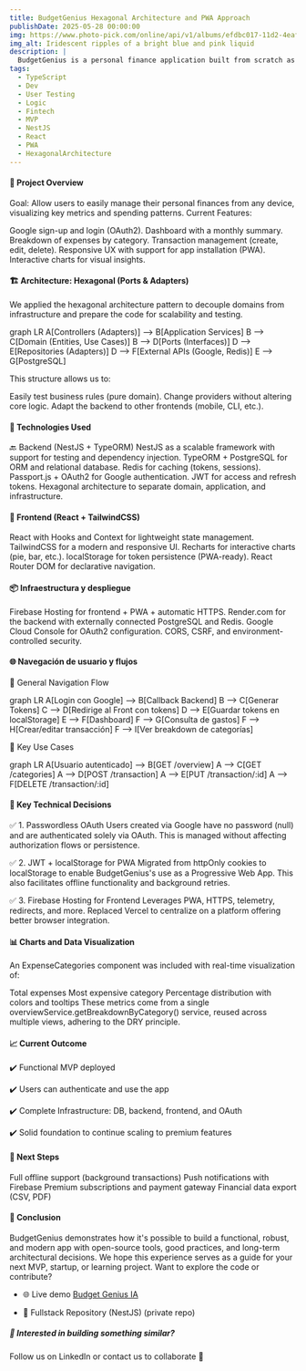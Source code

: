 ```yaml
---
title: BudgetGenius Hexagonal Architecture and PWA Approach
publishDate: 2025-05-28 00:00:00
img: https://www.photo-pick.com/online/api/v1/albums/efdbc017-11d2-4eaf-b71c-da8be94efaf2.jpg
img_alt: Iridescent ripples of a bright blue and pink liquid
description: |
  BudgetGenius is a personal finance application built from scratch as a functional, modular, and scalable MVP. In this post, we share its architecture, key technical decisions, services built, and the technology stack used, including PWA support, OAuth2 authentication, and full cloud deployment.
tags:
  - TypeScript
  - Dev
  - User Testing
  - Logic
  - Fintech
  - MVP
  - NestJS
  - React
  - PWA
  - HexagonalArchitecture
---
```


#### 🧠 Project Overview

Goal: Allow users to easily manage their personal finances from any device, visualizing key metrics and spending patterns.
Current Features:

Google sign-up and login (OAuth2).
Dashboard with a monthly summary.
Breakdown of expenses by category.
Transaction management (create, edit, delete).
Responsive UX with support for app installation (PWA).
Interactive charts for visual insights.

#### 🏗️ Architecture: Hexagonal (Ports & Adapters)

We applied the hexagonal architecture pattern to decouple domains from infrastructure and prepare the code for scalability and testing.

graph LR
  A[Controllers (Adapters)] --> B[Application Services]
  B --> C[Domain (Entities, Use Cases)]
  B --> D[Ports (Interfaces)]
  D --> E[Repositories (Adapters)]
  D --> F[External APIs (Google, Redis)]
  E --> G[PostgreSQL]
  
This structure allows us to:

Easily test business rules (pure domain).
Change providers without altering core logic.
Adapt the backend to other frontends (mobile, CLI, etc.).

#### 🧰 Technologies Used

🔙 Backend (NestJS + TypeORM)
NestJS as a scalable framework with support for testing and dependency injection.
TypeORM + PostgreSQL for ORM and relational database.
Redis for caching (tokens, sessions).
Passport.js + OAuth2 for Google authentication.
JWT for access and refresh tokens.
Hexagonal architecture to separate domain, application, and infrastructure.

#### 🎨 Frontend (React + TailwindCSS)

React with Hooks and Context for lightweight state management.
TailwindCSS for a modern and responsive UI.
Recharts for interactive charts (pie, bar, etc.).
localStorage for token persistence (PWA-ready).
React Router DOM for declarative navigation.

#### 📦 Infraestructura y despliegue

Firebase Hosting for frontend + PWA + automatic HTTPS.
Render.com for the backend with externally connected PostgreSQL and Redis.
Google Cloud Console for OAuth2 configuration.
CORS, CSRF, and environment-controlled security.

#### 🌐 Navegación de usuario y flujos

🧭 General Navigation Flow

graph LR
  A[Login con Google] --> B[Callback Backend]
  B --> C[Generar Tokens]
  C --> D[Redirige al Front con tokens]
  D --> E[Guardar tokens en localStorage]
  E --> F[Dashboard]
  F --> G[Consulta de gastos]
  F --> H[Crear/editar transacción]
  F --> I[Ver breakdown de categorías]

🧪 Key Use Cases

graph LR
  A[Usuario autenticado] --> B[GET /overview]
  A --> C[GET /categories]
  A --> D[POST /transaction]
  A --> E[PUT /transaction/:id]
  A --> F[DELETE /transaction/:id]

#### 🔐 Key Technical Decisions

✅ 1. Passwordless OAuth
Users created via Google have no password (null) and are authenticated solely via OAuth.
This is managed without affecting authorization flows or persistence.

✅ 2. JWT + localStorage for PWA
Migrated from httpOnly cookies to localStorage to enable BudgetGenius's use as a Progressive Web App.
This also facilitates offline functionality and background retries.

✅ 3. Firebase Hosting for Frontend
Leverages PWA, HTTPS, telemetry, redirects, and more.
Replaced Vercel to centralize on a platform offering better browser integration.

#### 📊 Charts and Data Visualization

An ExpenseCategories component was included with real-time visualization of:

Total expenses
Most expensive category
Percentage distribution with colors and tooltips These metrics come from a single overviewService.getBreakdownByCategory() service, reused across multiple views, adhering to the DRY principle.

#### 📈 Current Outcome

✔️ Functional MVP deployed

✔️ Users can authenticate and use the app

✔️ Complete Infrastructure: DB, backend, frontend, and OAuth

✔️ Solid foundation to continue scaling to premium features

#### 📝 Next Steps

Full offline support (background transactions)
Push notifications with Firebase
Premium subscriptions and payment gateway
Financial data export (CSV, PDF)

#### 📎 Conclusion

BudgetGenius demonstrates how it's possible to build a functional, robust, and modern app with open-source tools, good practices, and long-term architectural decisions.
We hope this experience serves as a guide for your next MVP, startup, or learning project.
Want to explore the code or contribute?

- 🌐  Live demo [Budget Genius IA](https://budgetgeniusia.web.app)

- 🔗 Fullstack Repository (NestJS) (private repo)

##### 🧠 Interested in building something similar?

Follow us on LinkedIn or contact us to collaborate 🚀
